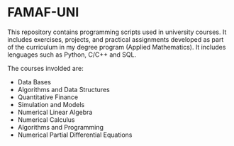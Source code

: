 # FAMAF-UNI
This repository contains programming scripts used in university courses. It includes exercises, projects, and practical assignments developed as part of the curriculum in my degree program (Applied Mathematics). 
It includes lenguages such as Python, C/C++ and SQL.

The courses involded are:

- Data Bases
- Algorithms and Data Structures
- Quantitative Finance
- Simulation and Models
- Numerical Linear Algebra
- Numerical Calculus
- Algorithms and Programming
- Numerical Partial Differential Equations

